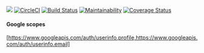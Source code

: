 [![](https://img.shields.io/badge/Protected_by-Hound-a873d1.svg)](https://houndci.com) [![CircleCI](https://circleci.com/gh/CryceTruly/DjangoAllAuth/tree/develop.svg?style=svg)](https://circleci.com/gh/CryceTruly/DjangoAllAuth/tree/develop) [![Build Status](https://travis-ci.com/CryceTruly/DjangoAllAuth.svg?branch=develop)](https://travis-ci.com/CryceTruly/DjangoAllAuth) [![Maintainability](https://api.codeclimate.com/v1/badges/dcc0acb6ce9959d28ed5/maintainability)](https://codeclimate.com/github/CryceTruly/DjangoAllAuth/maintainability) [![Coverage Status](https://coveralls.io/repos/github/CryceTruly/DjangoAllAuth/badge.svg?branch=develop)](https://coveralls.io/github/CryceTruly/DjangoAllAuth?branch=develop)

#### Google scopes

[https://www.googleapis.com/auth/userinfo.profile,https://www.googleapis.com/auth/userinfo.email]
